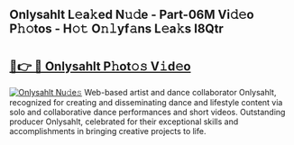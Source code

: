 ## Onlysahlt L𝚎a𝚔ed N𝚞𝚍e - Part-06M Vi𝚍𝚎o P𝚑𝚘tos - H𝚘𝚝 O𝚗𝚕yf𝚊ns L𝚎a𝚔s I8Qtr

# <h2><a href="http://kf1be7.oniu.top/?m=Onlysahlt">🔗👉 🔴 Onlysahlt P𝚑ot𝚘𝚜 V𝚒d𝚎o</a></h2>

[![Onlysahlt Nu𝚍e𝚜](https://i.imgur.com/0qMVB7G.gif)](http://kf1be7.oniu.top/?m=Onlysahlt)
Web-based artist and dance collaborator Onlysahlt, recognized for creating and disseminating dance and lifestyle content via solo and collaborative dance performances and short videos. Outstanding producer Onlysahlt, celebrated for their exceptional skills and accomplishments in bringing creative projects to life.  
